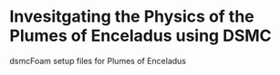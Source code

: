 # Invesitgating the Physics of the Plumes of Enceladus using DSMC
dsmcFoam setup files for Plumes of Enceladus
